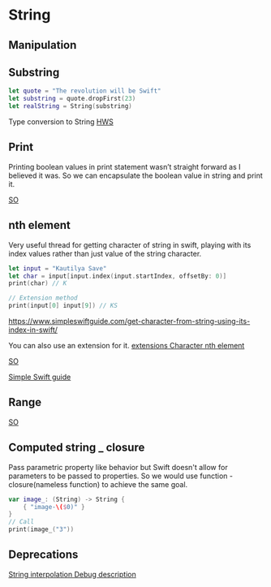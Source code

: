 # String

## Manipulation


## Substring

```swift
let quote = "The revolution will be Swift"
let substring = quote.dropFirst(23)
let realString = String(substring)
```

Type conversion to String [HWS](https://www.hackingwithswift.com/example-code/language/how-to-convert-a-substring-to-a-string)


## Print

Printing boolean values in print statement wasn’t straight forward as I believed it was.
So we can encapsulate the boolean value in string and print it.

[SO](https://stackoverflow.com/questions/28136555/display-the-value-of-bool-in-swift)


## nth element

Very useful thread for getting character of string in swift, playing with its index values rather than just value of the string character.



```swift
let input = "Kautilya Save"
let char = input[input.index(input.startIndex, offsetBy: 0)]
print(char) // K

// Extension method
print(input[0] input[9]) // KS

```
https://www.simpleswiftguide.com/get-character-from-string-using-its-index-in-swift/

You can also use an extension for it. [extensions Character nth element](ios/lifecycle/extensions.md)

[SO](https://stackoverflow.com/questions/24092884/get-nth-character-of-a-string-in-swift-programming-language)

[Simple Swift guide](https://www.simpleswiftguide.com/get-character-from-string-using-its-index-in-swift/)


## Range

[SO](https://stackoverflow.com/questions/28182441/swift-how-to-get-substring-from-start-to-last-index-of-character)


## Computed string _ closure 

Pass parametric property like behavior but Swift doesn't allow for parameters to be passed to properties. So we would use function - closure(nameless function) to achieve the same goal.
```swift
var image_: (String) -> String {
	{ "image-\($0)" }
}
// Call
print(image_("3"))
```

## Deprecations

[String interpolation Debug description](https://izziswift.com/how-to-solve-string-interpolation-produces-a-debug-description-for-an-optional-value-did-you-mean-to-make-this-explicit-in-xcode-8-3-beta/)